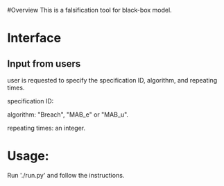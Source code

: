 #Overview
This is a falsification tool for black-box model.


# Interface
## Input from users

user is requested to specify the specification ID, algorithm, and repeating times.

specification ID: 

algorithm: "Breach", "MAB_e" or "MAB_u".

repeating times: an integer.

# Usage:
Run './run.py' and follow the instructions.

